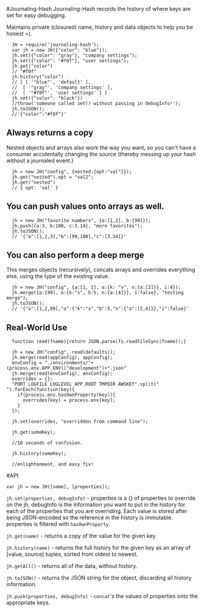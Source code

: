 #Journaling-Hash
Journaling-Hash records the history of where keys are set for easy debugging.

Maintains private (closured) name, history and data objects to help you be honest =).

      JH = require('journaling-hash');
      var jh = new JH({"color": "blue"});
      jh.set({"color": "gray"}, "company settings");
      jh.set({"color": "#f0f"}, "user settings");
      jh.get("color") 
      // "#f0f"
      jh.history("color")
      // [ [ '"blue"', 'default' ],
      //  [ '"gray"', 'company settings' ],
      //  [ '"#f0f"', 'user settings' ] ]
      jh.set({"color": "black"})
      //throw('someone called set() without passing in debugInfo!');
      jh.toJSON();
      //'{"color":"#f0f"}'

## Always returns a copy

Nested objects and arrays also work the way you want, so you can't have a consumer accidentally changing the source (thereby messing up your hash without a journaled event.)

      jh = new JH("config", {nested:{opt:"val"}});
      jh.get("nested").opt = "val2";
      jh.get("nested")
      // { opt: 'val' }

## You can push values onto arrays as well.

      jh = new JH("favorite numbers", {a:[1,2], b:[99]});
      jh.push({a:3, b:100, c:3.14}, "more favorites");
      jh.toJSON();
      // '{"a":[1,2,3],"b":[99,100],"c":[3.14]}'      

## You can also perform a deep merge

This merges objects (recursively), concats arrays and overrides everything else, using the type of the existing value.

      jh = new JH("config", {a:[1, 2], o:{k: "v", n:{a:[2]}}, i:4});
      jh.merge({a:[99], o:{k:"s", b:5, n:{a:[4]}}, i:false}, "testing merge");
      jh.toJSON();
      // '{"a":[1,2,99],"o":{"k":"s","b":5,"n":{"a":[2,4]}},"i":false}'

## Real-World Use

      function read(fname){return JSON.parse(fs.readFileSync(fname));}
      
      jh = new JH("config", read(defaults));
      jh.merge(read(appConfig), appConfig);
      envConfig = "./environments/"+(process.env.APP_ENV||"development")+".json"
      jh.merge(read(envConfig), envConfig);
      overrides = {};
      "PORT LOGFILE LOGLEVEL APP_ROOT TMPDIR AWSKEY".split(" ").forEach(function(key){
        if(process.env.hasOwnProperty(key)){
          overrides[key] = process.env[key];
        }
      });
      
      jh.set(overrides, "overridden from command line");
      
      jh.get(someKey);
      
      //10 seconds of confusion.
      
      jh.history(someKey);
      
      //enlightenment, and easy fix!
#API

    var jh = new JH([name], [properties]);

`jh.set(properties, debugInfo)` - properties is a {} of properties to override on the jh, debugInfo is the information you want to put in the history for each of the properties that you are overriding.  Each value is stored after being JSON-encoded so the reference in the history is immutable.  properties is filtered with `hasOwnProperty`.

`jh.get(name)` - returns a copy of the value for the given key

`jh.history(name)` - returns the full history for the given key as an array of [value, source] tuples, sorted from oldest to newest.

`jh.getAll()` - returns all of the data, without history.

`jh.toJSON()` - returns the JSON string for the object, discarding all history information.

`jh.push(properties, debugInfo)` - `concat`'s the values of properties onto the appropriate keys.